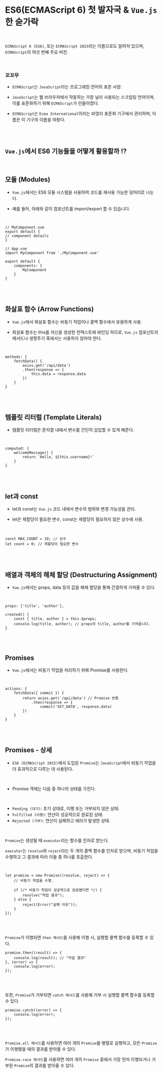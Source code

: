 # ES6(ECMAScript 6) 첫 발자국 & `Vue.js` 한 숟가락

<br>

`ECMAScript 6 (ES6)`, 또는 `ECMAScript 2015`라는 이름으로도 알려져 있으며, `ECMAScript`의 여섯 번째 주요 버전. 

<br>

### 꼬꼬무

* `ECMAScript`는 `JavaScript`라는 프로그래밍 언어의 표준 사양. 


* `JavaScript`는 웹 브라우저에서 작동하는 가장 널리 사용되는 스크립팅 언어이며, 이를 표준화하기 위해 `ECMAScript`가 만들어졌다.


* `ECMAScript`는 `Ecma International`이라는 비영리 표준화 기구에서 관리하며, 이름은 이 기구의 이름을 따왔다.

<br><br>

## `Vue.js`에서 ES6 기능들을 어떻게 활용할까 ⁉

<br>

## 모듈 (Modules)

* `Vue.js`에서는 ES6 모듈 시스템을 사용하여 코드를 재사용 가능한 덩어리로 나눈다. 


* 예를 들어, 아래와 같이 컴포넌트를 import/export 할 수 있습니다.

<br>

```vue
// MyComponent.vue
export default {
// component details
}

// App.vue
import MyComponent from './MyComponent.vue'

export default {
    components: {
        MyComponent
    }
}
```

<br><br>

## 화살표 함수 (Arrow Functions)

* `Vue.js`에서 화살표 함수는 비동기 작업이나 콜백 함수에서 유용하게 사용. 


* 화살표 함수는 this를 자신을 생성한 컨텍스트에 바인딩 하므로, `Vue.js` 컴포넌트의 메서드나 생명주기 훅에서는 사용하지 않아야 한다. 

<br>

```vue
methods: {
    fetchData() {
        axios.get('/api/data')
        .then(response => {
            this.data = response.data
        })
    }
}
```

<br><br>

## 템플릿 리터럴 (Template Literals)

* 템플릿 리터럴은 문자열 내에서 변수를 간단히 삽입할 수 있게 해준다.

<br>

```vue
computed: {
    welcomeMessage() {
        return `Hello, ${this.username}!`
    }
}
```

<br><br>

## let과 const

* let과 const는 `Vue.js` 코드 내에서 변수의 범위와 변경 가능성을 관리. 


* let은 재할당이 필요한 변수, const는 재할당이 필요하지 않은 상수에 사용.

<br>

```vue
const MAX_COUNT = 10; // 상수
let count = 0; // 재할당이 필요한 변수
```

<br><br>

## 배열과 객체의 해체 할당 (Destructuring Assignment)

* `Vue.js`에서는 props, data 등의 값을 해체 할당을 통해 간결하게 가져올 수 있다.

<br>

```vue
props: ['title', 'author'],

created() {
    const { title, author } = this.$props;
    console.log(title, author); // props의 title, author를 가져옵니다.
}
```

<br><br>

## Promises

* `Vue.js`에서는 비동기 작업을 처리하기 위해 Promise를 사용한다.

<br>

```vue
actions: {
    fetchData({ commit }) {
        return axios.get('/api/data') // Promise 반환
            .then(response => {
                commit('SET_DATA', response.data)
        })
    }
}
```

<br><br>

## Promises - 상세

* `ES6 (ECMAScript 2015)`에서 도입된 `Promise`는 `JavaScript`에서 비동기 작업을 더 효과적으로 다루는 데 사용된다. 

<br>

* Promise 객체는 다음 중 하나의 상태를 가진다.

<br>

* `Pending (대기)`: 초기 상태로, 이행 또는 거부되지 않은 상태.
* `Fulfilled (이행)`: 연산이 성공적으로 완료된 상태.
* `Rejected (거부)`: 연산이 실패하고 에러가 발생한 상태.

<br>

`Promise`는 생성될 때 `executor`라는 함수를 인자로 받는다. 

`executor`는 `resolve`와 `reject`라는 두 개의 콜백 함수를 인자로 받으며, 비동기 작업을 수행하고 그 결과에 따라 이들 중 하나를 호출한다.

<br>

```vue
let promise = new Promise((resolve, reject) => {
    // 비동기 작업을 수행.

    if (/* 비동기 작업이 성공적으로 완료됐다면 */) {
        resolve("작업 결과");
    } else {
        reject(Error("실패 이유"));
    }
});
```

<br><br>

`Promise`가 이행되면 `then 메서드`를 사용해 이행 시, 실행할 콜백 함수를 등록할 수 있다.

```vue
promise.then((result) => {
    console.log(result); // "작업 결과"
}, (error) => {
    console.log(error);
});
```

<br><br>

또한, `Promise`가 거부되면 `catch 메서드`를 사용해 거부 시 실행할 콜백 함수를 등록할 수 있다.

```vue
promise.catch((error) => {
    console.log(error);
});
```

<br><br>

`Promise.all 메서드`를 사용하면 여러 개의 `Promise`를 병렬로 실행하고, 모든 `Promise`가 이행됐을 때의 결과를 받아올 수 있다. 


`Promise.race 메서드`를 사용하면 여러 개의 `Promise` 중에서 가장 먼저 이행되거나 거부된 `Promise`의 결과를 받아올 수 있다.